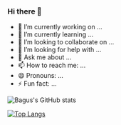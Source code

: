 ### Hi there 👋

<!--
**MohammadBagusAndinPrakoso/MohammadBagusAndinPrakoso** is a ✨ _special_ ✨ repository because its `README.md` (this file) appears on your GitHub profile.

Here are some ideas to get you started:
-->
- 🔭 I’m currently working on ...
- 🌱 I’m currently learning ...
- 👯 I’m looking to collaborate on ...
- 🤔 I’m looking for help with ...
- 💬 Ask me about ...
- 📫 How to reach me: ...
- 😄 Pronouns: ...
- ⚡ Fun fact: ...



![Bagus's GitHub stats](https://github-readme-stats.vercel.app/api?username=MohammadBagusAndinPrakoso&show_icons=true&theme=radical)

[![Top Langs](https://github-readme-stats.vercel.app/api/top-langs/?username=revaniarrr&layout=compact&show_icons=true&theme=radical)](https://github.com/DheaRhamadhani/github-readme-stats)


